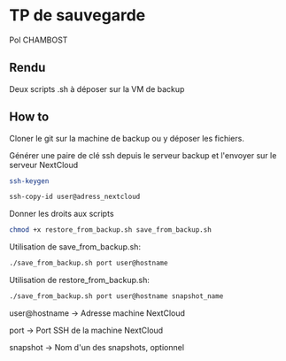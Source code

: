 # TP de sauvegarde

Pol CHAMBOST

## Rendu

Deux scripts .sh à déposer sur la VM de backup

## How to

Cloner le git sur la machine de backup ou y déposer les fichiers.

Générer une paire de clé ssh depuis le serveur backup et l'envoyer sur le serveur NextCloud

```bash
ssh-keygen

ssh-copy-id user@adress_nextcloud
``` 

Donner les droits aux scripts

```bash
chmod +x restore_from_backup.sh save_from_backup.sh
``` 

Utilisation de save_from_backup.sh:

```bash
./save_from_backup.sh port user@hostname
``` 

Utilisation de restore_from_backup.sh:

```bash
./save_from_backup.sh port user@hostname snapshot_name
``` 

user@hostname -> Adresse machine NextCloud

port -> Port SSH de la machine NextCloud

snapshot -> Nom d'un des snapshots, optionnel